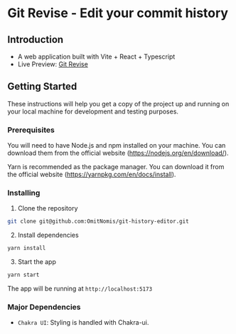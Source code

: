 # Git Revise - Edit your commit history

## Introduction

- A web application built with Vite + React + Typescript
- Live Preview: [Git Revise](https://gitrevise.netlify.app)

## Getting Started

These instructions will help you get a copy of the project up and running on your local machine for development and testing purposes.

### Prerequisites

You will need to have Node.js and npm installed on your machine. You can download them from the official website (https://nodejs.org/en/download/).

Yarn is recommended as the package manager. You can download it from the official website (https://yarnpkg.com/en/docs/install).

### Installing

1. Clone the repository

```bash
git clone git@github.com:OmitNomis/git-history-editor.git
```

2. Install dependencies

```bash
yarn install
```

3. Start the app

```bash
yarn start
```

The app will be running at `http://localhost:5173`

### Major Dependencies

- `Chakra UI`: Styling is handled with Chakra-ui.
